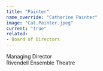 ```yaml
---
title: "Painter"
name_override: "Catherine Painter"
image: "Cat.Painter.jpeg"
current: "true"
related:
- Board of Directors
---
```

Managing Director\
Rivendell Ensemble Theatre
